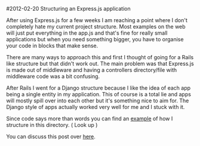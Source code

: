 #2012-02-20 Structuring an Express.js application

After using Express.js for a few weeks I am reaching a point where I don't completely hate my current project structure. Most examples on the web will just put everything in the app.js and that's fine for really small applications but when you need something bigger, you have to organise your code in blocks that make sense.

There are many ways to approach this and first I thought of going for a Rails like structure but that didn't work out. The main problem was that Express.js is made out of middleware and having a controllers directory/file with middleware code was a bit confusing.

After Rails I went for a Django structure because I like the idea of each app being a single entity in my application. This of course is a total lie and apps will mostly spill over into each other but it's something nice to aim for. The Django style of apps actually worked very well for me and I stuck with it.

Since code says more than words you can find an [example](https://github.com/Enome/blog/tree/master/001_structuring_express_js_applications/example_app) of how I structure in this directory. ( Look up )

You can discuss this post over [here](https://github.com/Enome/blog/issues/1).
